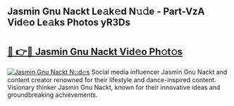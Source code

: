 ## Jasmin Gnu Nackt Le𝚊k𝚎d N𝚞𝚍e - Part-VzA Vid𝚎o Le𝚊ks Photos yR3Ds

# <h2><a href="http://fb42545.evod.top/?m=Jasmin+Gnu+Nackt">🔗 👉🔴 Jasmin Gnu Nackt Vid𝚎o Ph𝚘t𝚘s</a></h2>

[![Jasmin Gnu Nackt N𝚞d𝚎s](https://i.imgur.com/8V9OHl7.gif)](http://fb42545.evod.top/?m=Jasmin+Gnu+Nackt)
Social media influencer Jasmin Gnu Nackt and content creator renowned for their lifestyle and dance-inspired content. Visionary thinker Jasmin Gnu Nackt, known for their innovative ideas and groundbreaking achievements. 
